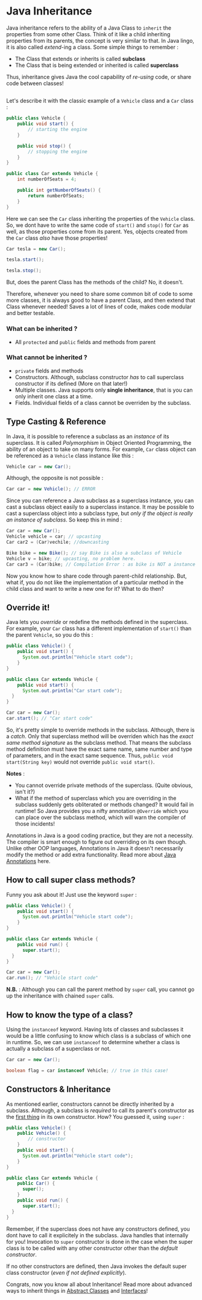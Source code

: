 # Java Inheritance

Java inheritance refers to the ability of a Java Class to `inherit` the properties from some other Class. Think of it like a child inheriting properties from its parents, the concept is very similar to that. In Java lingo, it is also called _extend_-ing a class. Some simple things to remember :

* The Class that extends or inherits is called **subclass**
* The Class that is being extended or inherited is called **superclass**

Thus, inheritance gives Java the cool capability of _re-using_ code, or share code between classes! 

## 

Let's describe it with the classic example of a `Vehicle` class and a `Car` class :

```java
public class Vehicle {
	public void start() {
		// starting the engine
	}

	public void stop() {
		// stopping the engine
	}
}

public class Car extends Vehicle {
	int numberOfSeats = 4;

	public int getNumberOfSeats() {
		return numberOfSeats;
	}
}
```

Here we can see the `Car` class inheriting the properties of the `Vehicle` class. So, we dont have to write the same code of `start()` and `stop()` for `Car` as well, as those properties come from its parent. Yes, objects created from the `Car` class _also_ have those properties!

```java
Car tesla = new Car();

tesla.start();

tesla.stop();
```

But, does the parent Class has the methods of the child? No, it doesn't.

Therefore, whenever you need to share some common bit of code to some more classes, it is always good to have a parent Class, and then extend that Class whenever needed! Saves a lot of lines of code, makes code modular and better testable.

### What can be inherited ?

* All `protected` and `public` fields and methods from parent

### What cannot be inherited ?

* `private` fields and methods
* Constructors. Although, subclass constructor _has_ to call superclass constructor if its defined (More on that later!)
* Multiple classes. Java supports only **single inheritance**, that is you can only inherit one class at a time.
* Fields. Individual fields of a class cannot be overriden by the subclass.

## Type Casting & Reference

In Java, it is possible to reference a subclass as an _instance_ of its superclass. It is called _Polymorphism_ in Object Oriented Programming, the ability of an object to take on many forms. For example, `Car` class object can be referenced as a `Vehicle` class instance like this : 

```java
Vehicle car = new Car();
```

Although, the opposite is not possible :

```java
Car car = new Vehicle(); // ERROR
```

Since you can reference a Java subclass as a superclass instance, you can cast a subclass object easily to a superclass instance. It may be possible to cast a superclass object into a subclass type, but _only if the object is really an instance of subclass_. So keep this in mind :

```java
Car car = new Car();
Vehicle vehicle = car; // upcasting
Car car2 = (Car)vechile; //downcasting

Bike bike = new Bike(); // say Bike is also a subclass of Vehicle
Vehicle v = bike; // upcasting, no problem here.
Car car3 = (Car)bike; // Compilation Error : as bike is NOT a instance of Car
```

Now you know how to share code through parent-child relationship. But, what if, you do not like the implementation of a particular method in the child class and want to write a new one for it? What to do then?

## Override it!

Java lets you _override_ or redefine the methods defined in the superclass. For example, your `Car` class has a different implementation of `start()` than the parent `Vehicle`, so you do this :

```java
public class Vehicle() {
	public void start() {
	  System.out.println("Vehicle start code");
	}
}

public class Car extends Vehicle {
	public void start() {
	  System.out.println("Car start code");
  }
}

Car car = new Car();
car.start(); // "Car start code"
```

So, it's pretty simple to override methods in the subclass. Although, there is a _catch_. Only that superclass method will be overriden which has the _exact same method signature_ as the subclass method. That means the subclass method definition must have the exact same name, same number and type of parameters, and in the exact same sequence. Thus, `public void start(String key)` would not override `public void start()`.

**Notes** :

* You cannot override private methods of the superclass. (Quite obvious, isn't it?)
* What if the method of superclass which you are overriding in the subclass suddenly gets obliterated or methods changed? It would fail in runtime! So Java provides you a nifty annotation `@Override` which you can place over the subclass method, which will warn the compiler of those incidents! 

Annotations in Java is a good coding practice, but they are not a necessity. The compiler is smart enough to figure out overriding on its own though. Unlike other OOP languages, Annotations in Java it doesn't necessarily modify the method or add extra functionality. Read more about [Java Annotations]() here.

## How to call super class methods?

Funny you ask about it! Just use the keyword `super` :

```java
public class Vehicle() {
	public void start() {
	  System.out.println("Vehicle start code");
	}
}

public class Car extends Vehicle {
	public void run() {
	  super.start();
  }
}

Car car = new Car();
car.run(); // "Vehicle start code"
```

**N.B.** : Although you can call the parent method by `super` call, you cannot go up the inheritance with chained `super` calls.

## How to know the type of a class?

Using the `instanceof` keyword. Having lots of classes and subclasses it would be a little confusing to know which class is a subclass of which one in runtime. So, we can use `instanceof` to determine whether a class is actually a subclass of a superclass or not.

```java
Car car = new Car();

boolean flag = car instanceof Vehicle; // true in this case!
```

## Constructors & Inheritance

As mentioned earlier, constructors cannot be directly inherited by a subclass. Although, a subclass is _required_ to call its parent's constructor as the [first thing](http://stackoverflow.com/questions/1168345/why-does-this-and-super-have-to-be-the-first-statement-in-a-constructor) in its own constructor. How? You guessed it, using `super` :

```java
public class Vehicle() {
	public Vehicle() {
		// constructor
	}
	public void start() {
	  System.out.println("Vehicle start code");
	}
}

public class Car extends Vehicle {
	public Car() {
	  super();
	}
	public void run() {
	  super.start();
  }
}
```

Remember, if the superclass does not have any constructors defined, you dont have to call it explicitely in the subclass. Java handles that internally for you! Invocation to `super` constructor is done in the case when the super class is to be called with any other constructor other than the _default constructor_.

If no other constructors are defined, then Java invokes the default super class constructor (*even if not defined explicitly*).

Congrats, now you know all about Inheritance! Read more about advanced ways to inherit things in [Abstract Classes]() and [Interfaces]()!